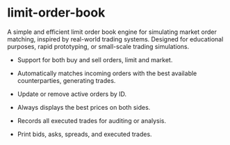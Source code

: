 # limit-order-book

A simple and efficient limit order book engine for simulating market order matching, inspired by real-world trading systems. Designed for educational purposes, rapid prototyping, or small-scale trading simulations.


- Support for both buy and sell orders, limit and market.

- Automatically matches incoming orders with the best available counterparties, generating trades.

- Update or remove active orders by ID.

- Always displays the best prices on both sides.

- Records all executed trades for auditing or analysis.

- Print bids, asks, spreads, and executed trades.


